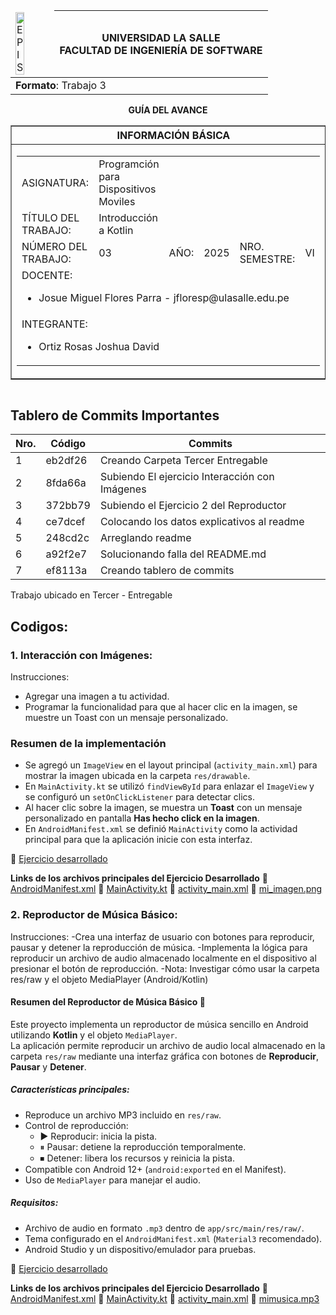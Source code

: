 <table align="center">
    <thead>
        <tr>
            <td><img src="https://1.bp.blogspot.com/-3wALNMake70/XK-07VtIngI/AAAAAAABOrY/n3X_ZJV5fGEpTs8ppMQvKk_yic7BfyBYQCLcBGAs/s1600/universidad-la-salle-logo.jpg?raw=true" alt="EPIS" style="width:50%; height:auto"/></td>
            <th>
                <span style="font-weight:bold;">UNIVERSIDAD LA SALLE</span><br />
                <span style="font-weight:bold;">FACULTAD DE INGENIERÍA DE SOFTWARE</span><br />
            </th>
        </tr>
    </thead>
    <tbody>
        <tr><td colspan="3"><span style="font-weight:bold;">Formato</span>: Trabajo 3</td></tr>
    </tbody>
</table>

<div align="center">
    <span style="font-weight:bold;">GUÍA DEL AVANCE</span><br />
</div>

<div>
    <table border="1" align="center">
        <thead>
            <tr><th colspan="3">INFORMACIÓN BÁSICA</th></tr>
        </thead>
        <tbody>
            <tr>
                <td colspan="2">
                    <table>
                        <tr><td>ASIGNATURA:</td><td>Programción para Dispositivos Moviles</td></tr>
                        <tr><td>TÍTULO DEL TRABAJO:</td><td> Introducción a Kotlin</td></tr>
                        <tr>
                            <td>NÚMERO DEL TRABAJO:</td><td>03</td>
                            <td>AÑO:</td><td>2025</td>
                            <td>NRO. SEMESTRE:</td><td>VI</td>
                        </tr>
                        <tr>
                            <td colspan="6">DOCENTE:
                                <ul>
                                    <li>Josue Miguel Flores Parra - jfloresp@ulasalle.edu.pe</li>
                                </ul>
                            </td>
                        </tr>
                        <tr>
                            <td colspan="6">INTEGRANTE:
                                <ul>
                                    <li>Ortiz Rosas Joshua David</li>
                                </ul>
                            </td>
                        </tr>
                    </table>
                </td>
                <td>
                    </table>
                    <table>
                </td>
            </tr>
        </tbody>
    </table>
</div>

## **Tablero de Commits Importantes**

| Nro. |Código |Commits |
| ------------- | ------------- | ------------- |
| 1  | eb2df26 | Creando Carpeta Tercer Entregable |
| 2  | 8fda66a | Subiendo El ejercicio Interacción con Imágenes |
| 3  | 372bb79 | Subiendo el Ejercicio 2 del Reproductor |
| 4  | ce7dcef | Colocando los datos explicativos al readme |
| 5  | 248cd2c | Arreglando readme |
| 6  | a92f2e7 | Solucionando falla del README.md |
| 7  | ef8113a | Creando tablero de commits |

Trabajo ubicado en Tercer - Entregable
## Codigos:
### 1. Interacción con Imágenes:
Instrucciones:
  - Agregar una imagen a tu actividad.
  - Programar la funcionalidad para que al hacer clic en la imagen, se muestre un Toast con un mensaje personalizado.

### Resumen de la implementación
- Se agregó un `ImageView` en el layout principal (`activity_main.xml`) para mostrar la imagen ubicada en la carpeta `res/drawable`.
- En `MainActivity.kt` se utilizó `findViewById` para enlazar el `ImageView` y se configuró un `setOnClickListener` para detectar clics.
- Al hacer clic sobre la imagen, se muestra un **Toast** con un mensaje personalizado en pantalla **Has hecho click en la imagen**.
- En `AndroidManifest.xml` se definió `MainActivity` como la actividad principal para que la aplicación inicie con esta interfaz.

🔗 [Ejercicio desarrollado](https://github.com/Joshua150453/Dispositivos-Moviles-Trabajos-/tree/main/Tercer%20Entregable/Ejercicio_1)

**Links de los archivos principales del Ejercicio Desarrollado**
🔗 [AndroidManifest.xml](https://github.com/Joshua150453/Dispositivos-Moviles-Trabajos-/blob/main/Tercer%20Entregable/Ejercicio_1/app/src/main/AndroidManifest.xml)
🔗 [MainActivity.kt](https://github.com/Joshua150453/Dispositivos-Moviles-Trabajos-/blob/main/Tercer%20Entregable/Ejercicio_1/app/src/main/java/com/example/imageninteraccion/MainActivity.kt)
🔗 [activity_main.xml](https://github.com/Joshua150453/Dispositivos-Moviles-Trabajos-/blob/main/Tercer%20Entregable/Ejercicio_1/app/src/main/res/layout/activity_main.xml)
🔗 [mi_imagen.png](https://github.com/Joshua150453/Dispositivos-Moviles-Trabajos-/blob/main/Tercer%20Entregable/Ejercicio_1/app/src/main/res/drawable/mi_imagen.png)

### 2. Reproductor de Música Básico:
Instrucciones:
  -Crea una interfaz de usuario con botones para reproducir, pausar y detener la reproducción de música.
  -Implementa la lógica para reproducir un archivo de audio almacenado localmente en el dispositivo al presionar el botón de reproducción.
  -Nota: Investigar cómo usar la carpeta res/raw y el objeto MediaPlayer (Android/Kotlin)

#### Resumen del Reproductor de Música Básico 🎵

Este proyecto implementa un reproductor de música sencillo en Android utilizando **Kotlin** y el objeto `MediaPlayer`.  
La aplicación permite reproducir un archivo de audio local almacenado en la carpeta `res/raw` mediante una interfaz gráfica con botones de **Reproducir**, **Pausar** y **Detener**.

##### Características principales:
- Reproduce un archivo MP3 incluido en `res/raw`.
- Control de reproducción:
  - ▶ Reproducir: inicia la pista.
  - ⏸ Pausar: detiene la reproducción temporalmente.
  - ⏹ Detener: libera los recursos y reinicia la pista.
- Compatible con Android 12+ (`android:exported` en el Manifest).
- Uso de `MediaPlayer` para manejar el audio.

##### Requisitos:
- Archivo de audio en formato `.mp3` dentro de `app/src/main/res/raw/`.
- Tema configurado en el `AndroidManifest.xml` (`Material3` recomendado).
- Android Studio y un dispositivo/emulador para pruebas.

🔗 [Ejercicio desarrollado](https://github.com/Joshua150453/Dispositivos-Moviles-Trabajos-/tree/main/Tercer%20Entregable/Ejecicio_2)

**Links de los archivos principales del Ejercicio Desarrollado**
🔗 [AndroidManifest.xml](https://github.com/Joshua150453/Dispositivos-Moviles-Trabajos-/blob/main/Tercer%20Entregable/Ejecicio_2/app/src/main/AndroidManifest.xml)
🔗 [MainActivity.kt](https://github.com/Joshua150453/Dispositivos-Moviles-Trabajos-/blob/main/Tercer%20Entregable/Ejecicio_2/app/src/main/java/com/example/musicplayer/MainActivity.kt)
🔗 [activity_main.xml](https://github.com/Joshua150453/Dispositivos-Moviles-Trabajos-/blob/main/Tercer%20Entregable/Ejecicio_2/app/src/main/res/layout/activity_main.xml)
🔗 [mimusica.mp3](https://github.com/Joshua150453/Dispositivos-Moviles-Trabajos-/blob/main/Tercer%20Entregable/Ejecicio_2/app/src/main/res/raw/mimusica.mp3)
